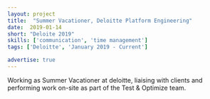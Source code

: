 ```yaml
---
layout: project
title:  "Summer Vacationer, Deloitte Platform Engineering"
date:  2019-01-14
short: "Deloite 2019"
skills: ['communication', 'time management']
tags: ['Deloitte', 'January 2019 - Current']

advertise: true
---
```

Working as Summer Vacationer at deloitte, liaising with clients and performing work on-site as part of the Test & Optimize team. 